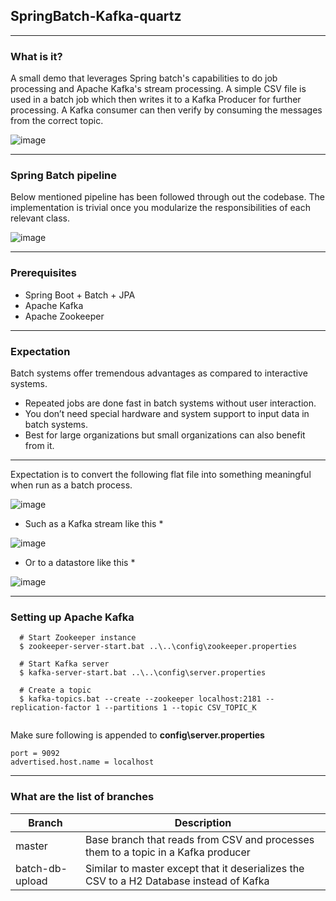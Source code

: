 ##  SpringBatch-Kafka-quartz ##
---

### What is it? ###
A small demo that leverages Spring batch's capabilities to do job processing and Apache Kafka's stream processing.
A simple CSV file is used in a batch job which then writes it to a Kafka Producer for further processing.
A Kafka consumer can then verify by consuming the messages from the correct topic.

![image](https://user-images.githubusercontent.com/12872673/43775559-cf5ab356-9a6a-11e8-89e9-162d5acae872.png)

  
---


### Spring Batch pipeline ###
Below mentioned pipeline has been followed through out the codebase. The implementation is trivial once you modularize the responsibilities of each relevant class. 

![image](https://user-images.githubusercontent.com/12872673/43773992-394a9156-9a65-11e8-93df-ceb3e95a5889.png)

---


### Prerequisites ###
* Spring Boot + Batch + JPA  
* Apache Kafka
* Apache Zookeeper

---

### Expectation ###
 Batch systems offer tremendous advantages as compared to interactive systems.
 * Repeated jobs are done fast in batch systems without user interaction.
 * You don’t need special hardware and system support to input data in batch systems.
 * Best for large organizations but small organizations can also benefit from it.
 ---
 Expectation is to convert the following flat file into something meaningful when run as a batch process.
 
 ![image](https://user-images.githubusercontent.com/12872673/43774267-30bed9ba-9a66-11e8-88b1-19978d0e6397.png)
 
 * Such as a Kafka stream like this *
 
 ![image](https://user-images.githubusercontent.com/12872673/43774875-4646bd3c-9a68-11e8-9bcd-a352e8b36618.png)


 * Or to a datastore like this *
 
 ![image](https://user-images.githubusercontent.com/12872673/43774750-d6392048-9a67-11e8-8d8d-8a11db5750ef.png)

---

### Setting up Apache Kafka ###
```
  # Start Zookeeper instance 
  $ zookeeper-server-start.bat ..\..\config\zookeeper.properties
  
  # Start Kafka server
  $ kafka-server-start.bat ..\..\config\server.properties
  
  # Create a topic
  $ kafka-topics.bat --create --zookeeper localhost:2181 --replication-factor 1 --partitions 1 --topic CSV_TOPIC_K
  
```
 Make sure following is appended to **config\server.properties**
 ```
 port = 9092
 advertised.host.name = localhost 
 ```
 
 ---

### What are the list of branches ###
Branch | Description
------------ | -------------
master | Base branch that reads from CSV and processes them to a topic in a Kafka producer
batch-db-upload | Similar to master except that it deserializes the CSV to a H2 Database instead of Kafka

